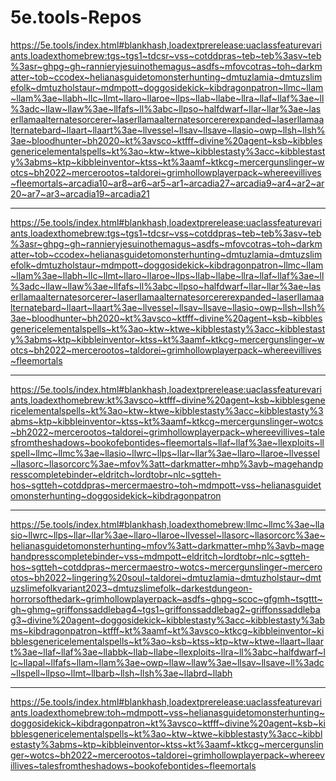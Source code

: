 # 5e.tools-Repos


https://5e.tools/index.html#blankhash,loadextprerelease:uaclassfeaturevariants,loadexthomebrew:tgs~tgs1~tdcsr~vss~cotddpras~teb~teb%3asv~teb%3asr~ghpg~gh~rannieryjesuinothemagus~asdfs~mfovcotras~toh~darkmatter~tob~ccodex~helianasguidetomonsterhunting~dmtuzlamia~dmtuzslimefolk~dmtuzholstaur~mdmpott~doggosidekick~kibdragonpatron~llmc~llam~llam%3ae~llabh~llc~llmt~llaro~llaroe~llps~llab~llabe~llra~llaf~llaf%3ae~ll%3adc~llaw~llaw%3ae~llfafs~ll%3abc~llpso~halfdwarf~llar~llar%3ae~laserllamaalternatesorcerer~laserllamaalternatesorcererexpanded~laserllamaalternatebard~llaart~llaart%3ae~llvessel~llsav~llsave~llasio~owp~llsh~llsh%3ae~bloodhunter~bh2020~kt%3avsco~ktfff~divine%20agent~ksb~kibblesgenericelementalspells~kt%3ao~ktw~ktwe~kibblestasty%3acc~kibblestasty%3abms~ktp~kibbleinventor~ktss~kt%3aamf~ktkcg~mercergunslinger~wotcs~bh2022~mercerootos~taldorei~grimhollowplayerpack~whereevillives~fleemortals~arcadia10~ar8~ar6~ar5~ar1~arcadia27~arcadia9~ar4~ar2~ar20~ar7~ar3~arcadia19~arcadia21


<hr>

https://5e.tools/index.html#blankhash,loadextprerelease:uaclassfeaturevariants,loadexthomebrew:tgs~tgs1~tdcsr~vss~cotddpras~teb~teb%3asv~teb%3asr~ghpg~gh~rannieryjesuinothemagus~asdfs~mfovcotras~toh~darkmatter~tob~ccodex~helianasguidetomonsterhunting~dmtuzlamia~dmtuzslimefolk~dmtuzholstaur~mdmpott~doggosidekick~kibdragonpatron~llmc~llam~llam%3ae~llabh~llc~llmt~llaro~llaroe~llps~llab~llabe~llra~llaf~llaf%3ae~ll%3adc~llaw~llaw%3ae~llfafs~ll%3abc~llpso~halfdwarf~llar~llar%3ae~laserllamaalternatesorcerer~laserllamaalternatesorcererexpanded~laserllamaalternatebard~llaart~llaart%3ae~llvessel~llsav~llsave~llasio~owp~llsh~llsh%3ae~bloodhunter~bh2020~kt%3avsco~ktfff~divine%20agent~ksb~kibblesgenericelementalspells~kt%3ao~ktw~ktwe~kibblestasty%3acc~kibblestasty%3abms~ktp~kibbleinventor~ktss~kt%3aamf~ktkcg~mercergunslinger~wotcs~bh2022~mercerootos~taldorei~grimhollowplayerpack~whereevillives~fleemortals

<hr>

https://5e.tools/index.html#blankhash,loadextprerelease:uaclassfeaturevariants,loadexthomebrew:kt%3avsco~ktfff~divine%20agent~ksb~kibblesgenericelementalspells~kt%3ao~ktw~ktwe~kibblestasty%3acc~kibblestasty%3abms~ktp~kibbleinventor~ktss~kt%3aamf~ktkcg~mercergunslinger~wotcs~bh2022~mercerootos~taldorei~grimhollowplayerpack~whereevillives~talesfromtheshadows~bookofebontides~fleemortals~llaf~llaf%3ae~llexploits~llspell~llmc~llmc%3ae~llasio~llwrc~llps~llar~llar%3ae~llaro~llaroe~llvessel~llasorc~llasorcorc%3ae~mfov%3att~darkmatter~mhp%3avb~magehandpresscompletebinder~eldritch~lordtobr~nlc~sgtteh-hos~sgtteh~cotddpras~mercermaestro~toh~mdmpott~vss~helianasguidetomonsterhunting~doggosidekick~kibdragonpatron

<hr>

https://5e.tools/index.html#blankhash,loadexthomebrew:llmc~llmc%3ae~llasio~llwrc~llps~llar~llar%3ae~llaro~llaroe~llvessel~llasorc~llasorcorc%3ae~helianasguidetomonsterhunting~mfov%3att~darkmatter~mhp%3avb~magehandpresscompletebinder~vss~mdmpott~eldritch~lordtobr~nlc~sgtteh-hos~sgtteh~cotddpras~mercermaestro~wotcs~mercergunslinger~mercerootos~bh2022~lingering%20soul~taldorei~dmtuzlamia~dmtuzholstaur~dmtuzslimefolkvariant2023~dmtuzslimefolk~darkestdungeon-horrorsofthedark~grimhollowplayerpack~asdfs~ghpg~scoc~gfgmh~tsgttt~gh~ghmg~griffonssaddlebag4~tgs1~griffonssaddlebag2~griffonssaddlebag3~divine%20agent~doggosidekick~kibblestasty%3acc~kibblestasty%3abms~kibdragonpatron~ktfff~kt%3aamf~kt%3avsco~ktkcg~kibbleinventor~kibblesgenericelementalspells~kt%3ao~ksb~ktss~ktp~ktw~ktwe~llaart~llaart%3ae~llaf~llaf%3ae~llabbk~llab~llabe~llexploits~llra~ll%3abc~halfdwarf~llc~llapal~llfafs~llam~llam%3ae~owp~llaw~llaw%3ae~llsav~llsave~ll%3adc~llspell~llpso~llmt~llbarb~llsh~llsh%3ae~llabrd~llabh

<hr>

https://5e.tools/index.html#blankhash,loadextprerelease:uaclassfeaturevariants,loadexthomebrew:toh~mdmpott~vss~helianasguidetomonsterhunting~doggosidekick~kibdragonpatron~kt%3avsco~ktfff~divine%20agent~ksb~kibblesgenericelementalspells~kt%3ao~ktw~ktwe~kibblestasty%3acc~kibblestasty%3abms~ktp~kibbleinventor~ktss~kt%3aamf~ktkcg~mercergunslinger~wotcs~bh2022~mercerootos~taldorei~grimhollowplayerpack~whereevillives~talesfromtheshadows~bookofebontides~fleemortals















